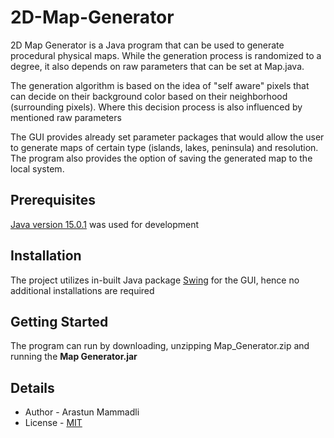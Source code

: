 # 2D-Map-Generator
2D Map Generator is a Java program that can be used to 
generate procedural physical maps. While the generation process is randomized 
to a degree, it also depends on raw parameters that can be set at Map.java.

The generation algorithm is based on the idea of "self aware" pixels that can 
decide on their background color based on their neighborhood (surrounding pixels). 
Where this decision process is also influenced by mentioned raw parameters

The GUI provides already set parameter packages that would allow the user to 
generate maps of certain type (islands, lakes, peninsula) and resolution. The program 
also provides the option of saving the generated map to the local system.

## Prerequisites
[Java version 15.0.1](https://www.oracle.com/java/technologies/javase/jdk15-archive-downloads.html) 
was used for development

## Installation
The project utilizes in-built Java package [Swing](https://en.wikipedia.org/wiki/Swing_(Java)) for 
the GUI, hence no additional installations are required

## Getting Started
The program can run by downloading, unzipping Map_Generator.zip and running the **Map Generator.jar**

## Details
- Author - Arastun Mammadli
- License - [MIT](LICENSE)
